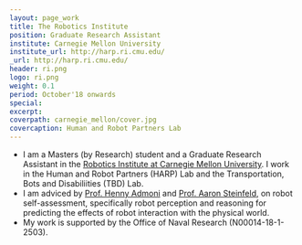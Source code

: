 ```yaml
---
layout: page_work
title: The Robotics Institute
position: Graduate Research Assistant
institute: Carnegie Mellon University
institute_url: http://harp.ri.cmu.edu/
_url: http://harp.ri.cmu.edu/
header: ri.png
logo: ri.png
weight: 0.1
period: October'18 onwards
special: 
excerpt: 
coverpath: carnegie_mellon/cover.jpg
covercaption: Human and Robot Partners Lab
---
```

 - I am a Masters (by Research) student and a Graduate Research Assistant in the <a href="https://www.ri.cmu.edu/ri-people/sarthak-ahuja/">Robotics Institute at Carnegie Mellon University</a>. I work in the Human and Robot Partners (HARP) Lab and the Transportation, Bots and Disabiliities (TBD) Lab. 
 - I am adviced by <a href="https://hennyadmoni.com/">Prof. Henny Admoni</a> and <a href="https://www.ri.cmu.edu/ri-faculty/aaron-steinfeld/">Prof. Aaron Steinfeld</a>, on robot self-assessment, specifically robot perception and reasoning for predicting the effects of robot interaction with the physical world.
 - My work is supported by the Office of Naval Research (N00014-18-1-2503).
